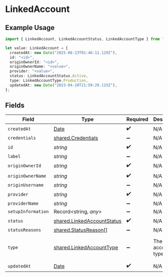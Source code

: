 # LinkedAccount

## Example Usage

```typescript
import { LinkedAccount, LinkedAccountStatus, LinkedAccountType } from "@stackone/stackone-client-ts/sdk/models/shared";

let value: LinkedAccount = {
  createdAt: new Date("2025-06-23T01:46:11.129Z"),
  id: "<id>",
  originOwnerId: "<id>",
  originOwnerName: "<value>",
  provider: "<value>",
  status: LinkedAccountStatus.Active,
  type: LinkedAccountType.Production,
  updatedAt: new Date("2023-04-20T21:59:29.115Z"),
};
```

## Fields

| Field                                                                                         | Type                                                                                          | Required                                                                                      | Description                                                                                   | Example                                                                                       |
| --------------------------------------------------------------------------------------------- | --------------------------------------------------------------------------------------------- | --------------------------------------------------------------------------------------------- | --------------------------------------------------------------------------------------------- | --------------------------------------------------------------------------------------------- |
| `createdAt`                                                                                   | [Date](https://developer.mozilla.org/en-US/docs/Web/JavaScript/Reference/Global_Objects/Date) | :heavy_check_mark:                                                                            | N/A                                                                                           |                                                                                               |
| `credentials`                                                                                 | [shared.Credentials](../../../sdk/models/shared/credentials.md)                               | :heavy_minus_sign:                                                                            | N/A                                                                                           |                                                                                               |
| `id`                                                                                          | *string*                                                                                      | :heavy_check_mark:                                                                            | N/A                                                                                           |                                                                                               |
| `label`                                                                                       | *string*                                                                                      | :heavy_minus_sign:                                                                            | N/A                                                                                           |                                                                                               |
| `originOwnerId`                                                                               | *string*                                                                                      | :heavy_check_mark:                                                                            | N/A                                                                                           |                                                                                               |
| `originOwnerName`                                                                             | *string*                                                                                      | :heavy_check_mark:                                                                            | N/A                                                                                           |                                                                                               |
| `originUsername`                                                                              | *string*                                                                                      | :heavy_minus_sign:                                                                            | N/A                                                                                           |                                                                                               |
| `provider`                                                                                    | *string*                                                                                      | :heavy_check_mark:                                                                            | N/A                                                                                           |                                                                                               |
| `providerName`                                                                                | *string*                                                                                      | :heavy_minus_sign:                                                                            | N/A                                                                                           |                                                                                               |
| `setupInformation`                                                                            | Record<string, *any*>                                                                         | :heavy_minus_sign:                                                                            | N/A                                                                                           |                                                                                               |
| `status`                                                                                      | [shared.LinkedAccountStatus](../../../sdk/models/shared/linkedaccountstatus.md)               | :heavy_check_mark:                                                                            | N/A                                                                                           |                                                                                               |
| `statusReasons`                                                                               | [shared.StatusReason](../../../sdk/models/shared/statusreason.md)[]                           | :heavy_minus_sign:                                                                            | N/A                                                                                           |                                                                                               |
| `type`                                                                                        | [shared.LinkedAccountType](../../../sdk/models/shared/linkedaccounttype.md)                   | :heavy_minus_sign:                                                                            | The account type                                                                              | [<br/>"PRODUCTION",<br/>"TEST"<br/>]                                                          |
| `updatedAt`                                                                                   | [Date](https://developer.mozilla.org/en-US/docs/Web/JavaScript/Reference/Global_Objects/Date) | :heavy_check_mark:                                                                            | N/A                                                                                           |                                                                                               |